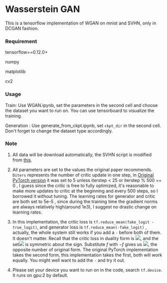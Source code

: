 # Wasserstein GAN

This is a tensorflow implementation of WGAN on mnist and SVHN, only in DCGAN fashion.

### Requirement

tensorflow==0.12.0+

numpy

matplotlib

cv2

### Usage

Train: Use WGAN.ipynb, set the parameters in the second cell and choose the dataset you want to run on. You can use tensorboard to visualize the training. 

Generation : Use generate_from_ckpt.ipynb, set  `ckpt_dir` in the second cell. Don't forget to change the dataset type accordingly.

### Note

1. All data will be download automatically, the SVHN script is modified from [this](https://github.com/openai/improved-gan/blob/master/mnist_svhn_cifar10/svhn_data.py).

2. All parameters are set to the values the original paper recommends. `Diters`  represents the number of critic update in one step, in [Original PyTorch version](https://github.com/martinarjovsky/WassersteinGAN) it was set to 5 unless iterstep < 25 or iterstep % 500 == 0 , I guess since the critic is free to fully optimized, it's reasonable to make more updates to critic at the beginning and every 500 steps, so I borrowed it without tuning. The learning rates for generator and critic are both set to 5e-5 , since during the training time the gradient norms are always relatively high(around 1e3), I suggest no drastic change on learning rates.

3. In this implementation, the critic loss is `tf.reduce_mean(fake_logit - true_logit)`, and generator loss is `tf.reduce_mean(-fake_logit)` , actually, the whole system still works if you add a `-` before both of them. It doesn't matter. Recall that the critic loss in duality form is ![](https://ww2.sinaimg.cn/large/006tKfTcly1fcewxqyfvwj307i00kglj.jpg), and the set![](https://ww2.sinaimg.cn/large/006tKfTcly1fcex6p638ij302200o3yd.jpg) is symmetric about the sign. Substitute $f$ with $-f$ gives us ![](https://ww3.sinaimg.cn/large/006tKfTcly1fcewyhols5j307g00odfr.jpg), the opposite number of original form. The original PyTorch implementation takes the second form, this implementation takes the first, both will work equally. You might well want to add the `-` and try it out.

4. Please set your device you want to run on in the code, search `tf.device`. It runs on gpu:2 by default.

   ​